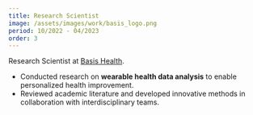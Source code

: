 ```yaml
---
title: Research Scientist
image: /assets/images/work/basis_logo.png
period: 10/2022 - 04/2023
order: 3
---
```


Research Scientist at [Basis Health](https://basishealth.io/).  

- Conducted research on **wearable health data analysis** to enable personalized health improvement.  
- Reviewed academic literature and developed innovative methods in collaboration with interdisciplinary teams.  
